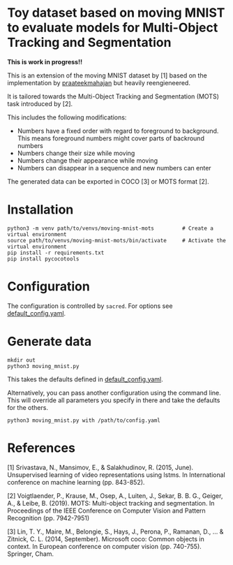 # Toy dataset based on moving MNIST to evaluate models for Multi-Object Tracking and Segmentation

**This is work in progress!!**

This is an extension of the moving MNIST dataset by [1] based on the implementation by [praateekmahajan](https://gist.github.com/praateekmahajan/b42ef0d295f528c986e2b3a0b31ec1fe) but heavily reengieneered.

It is tailored towards the Multi-Object Tracking and Segmentation (MOTS) task introduced by [2].

This includes the following modifications:

- Numbers have a fixed order with regard to foreground to background. This means foreground numbers might cover parts of backround numbers
- Numbers change their size while moving
- Numbers change their appearance while moving
- Numbers can disappear in a sequence and new numbers can enter

The generated data can be exported in COCO [3] or MOTS format [2].


# Installation

```
python3 -m venv path/to/venvs/moving-mnist-mots         # Create a virtual environment
source path/to/venvs/moving-mnist-mots/bin/activate     # Activate the virtual environment
pip install -r requirements.txt
pip install pycocotools
```

# Configuration

The configuration is controlled by `sacred`. For options see [default_config.yaml](default_config.yaml).

# Generate data

```
mkdir out
python3 moving_mnist.py
```

This takes the defaults defined in [default_config.yaml](default_config.yaml).

Alternatively, you can pass another configuration using the command line. This will override all parameters you specify in there and take the defaults for the others.

```
python3 moving_mnist.py with /path/to/config.yaml
```



# References

[1] Srivastava, N., Mansimov, E., & Salakhudinov, R. (2015, June). Unsupervised learning of video 
    representations using lstms. In International conference on machine learning (pp. 843-852).

[2] Voigtlaender, P., Krause, M., Osep, A., Luiten, J., Sekar, B. B. G., Geiger, A., & Leibe, B. 
    (2019). MOTS: Multi-object tracking and segmentation. In Proceedings of the IEEE Conference on 
    Computer Vision and Pattern Recognition (pp. 7942-7951)

[3] Lin, T. Y., Maire, M., Belongie, S., Hays, J., Perona, P., Ramanan, D., ... & Zitnick, C. L. 
    (2014, September). Microsoft coco: Common objects in context. In European conference on 
    computer vision (pp. 740-755). Springer, Cham.